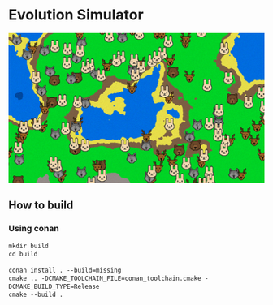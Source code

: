 # Evolution Simulator

![Showcase](docs/images/showcase.png)




## How to build

### Using conan
```
mkdir build
cd build

conan install . --build=missing
cmake .. -DCMAKE_TOOLCHAIN_FILE=conan_toolchain.cmake -DCMAKE_BUILD_TYPE=Release
cmake --build .
```